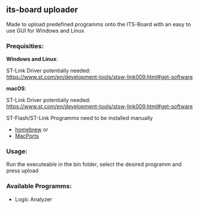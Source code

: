 ## its-board uploader
Made to upload predefined programms onto the ITS-Board with an easy to use GUI for Windows and Linux

### Prequisities:

**Windows and Linux**:

ST-Link Driver potentially needed:   
https://www.st.com/en/development-tools/stsw-link009.html#get-software  

**macOS**:

ST-Link Driver potentially needed:   
https://www.st.com/en/development-tools/stsw-link009.html#get-software  

ST-Flash/ST-Link Programms need to be installed manually
- [homebrew](https://formulae.brew.sh/formula/stlink) or
- [MacPorts](https://ports.macports.org/port/stlink)

### Usage:
Run the executeable in the bin folder, select the desired programm and press upload

### Available Programms:
- Logic Analyzer 

